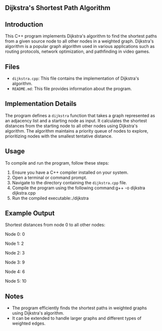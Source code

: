 ## Dijkstra's Shortest Path Algorithm

## Introduction 
This C++ program implements Dijkstra's algorithm to find the shortest paths from a given source node to all other nodes in a weighted graph. Dijkstra's algorithm is a popular graph algorithm used in various applications such as routing protocols, network optimization, and pathfinding in video games.

## Files 
- `dijkstra.cpp`: This file contains the implementation of Dijkstra's algorithm.
- `README.md`: This file provides information about the program.

## Implementation Details 
The program defines a `dijkstra` function that takes a graph represented as an adjacency list and a starting node as input. It calculates the shortest distances from the starting node to all other nodes using Dijkstra's algorithm. The algorithm maintains a priority queue of nodes to explore, prioritizing nodes with the smallest tentative distance.

## Usage 
To compile and run the program, follow these steps:
1. Ensure you have a C++ compiler installed on your system.
2. Open a terminal or command prompt.
3. Navigate to the directory containing the `dijkstra.cpp` file.
4. Compile the program using the following command:g++ -o dijkstra dijkstra.cpp
5.  Run the compiled executable:./dijkstra


## Example Output 
Shortest distances from node 0 to all other nodes:

Node 0: 0

Node 1: 2

Node 2: 3

Node 3: 9

Node 4: 6

Node 5: 10

## Notes 
- The program efficiently finds the shortest paths in weighted graphs using Dijkstra's algorithm.
- It can be extended to handle larger graphs and different types of weighted edges.


